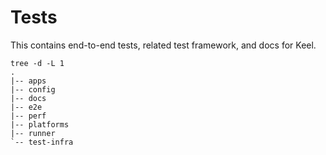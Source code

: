 # Tests

This contains end-to-end tests, related test framework, and docs for Keel.

```
tree -d -L 1
.
|-- apps
|-- config
|-- docs
|-- e2e
|-- perf
|-- platforms
|-- runner
`-- test-infra
```